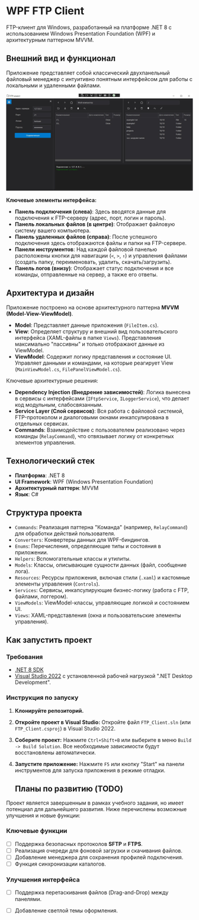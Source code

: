 # WPF FTP Client

FTP-клиент для Windows, разработанный на платформе .NET 8 с использованием Windows Presentation Foundation (WPF) и архитектурным паттерном MVVM.

## Внешний вид и функционал

Приложение представляет собой классический двухпанельный файловый менеджер с интуитивно понятным интерфейсом для работы с локальными и удаленными файлами.

![Рабочее окно FTP-клиента](./screenshots/main_window.jpg)

**Ключевые элементы интерфейса:**

*   **Панель подключения (слева)**: Здесь вводятся данные для подключения к FTP-серверу (адрес, порт, логин и пароль).
*   **Панель локальных файлов (в центре)**: Отображает файловую систему вашего компьютера.
*   **Панель удаленных файлов (справа)**: После успешного подключения здесь отображаются файлы и папки на FTP-сервере.
*   **Панели инструментов**: Над каждой файловой панелью расположены кнопки для навигации (`<`, `>`, `↑`) и управления файлами (создать папку, переименовать, удалить, скачать/загрузить).
*   **Панель логов (внизу)**: Отображает статус подключения и все команды, отправленные на сервер, а также его ответы.

## Архитектура и дизайн

Приложение построено на основе архитектурного паттерна **MVVM (Model-View-ViewModel)**.

*   **Model**: Представляет данные приложения (`FileItem.cs`).
*   **View**: Определяет структуру и внешний вид пользовательского интерфейса (XAML-файлы в папке `Views`). Представления максимально "пассивны" и только отображают данные из ViewModel.
*   **ViewModel**: Содержит логику представления и состояние UI. Управляет данными и командами, на которые реагирует View (`MainViewModel.cs`, `FilePanelViewModel.cs`).

Ключевые архитектурные решения:

*   **Dependency Injection (Внедрение зависимостей)**: Логика вынесена в сервисы с интерфейсами (`IFtpService`, `ILoggerService`), что делает код модульным, слабосвязанным.
*   **Service Layer (Слой сервисов)**: Вся работа с файловой системой, FTP-протоколом и диалоговыми окнами инкапсулирована в отдельных сервисах.
*   **Commands**: Взаимодействие с пользователем реализовано через команды (`RelayCommand`), что отвязывает логику от конкретных элементов управления.

## Технологический стек

*   **Платформа**: .NET 8
*   **UI Framework**: WPF (Windows Presentation Foundation)
*   **Архитектурный паттерн**: MVVM
*   **Язык**: C#

## Структура проекта

*   `Commands`: Реализация паттерна "Команда" (например, `RelayCommand`) для обработки действий пользователя.
*   `Converters`: Конвертеры данных для WPF-биндингов.
*   `Enums`: Перечисления, определяющие типы и состояния в приложении.
*   `Helpers`: Вспомогательные классы и утилиты.
*   `Models`: Классы, описывающие сущности данных (файл, сообщение лога).
*   `Resources`: Ресурсы приложения, включая стили (`.xaml`) и кастомные элементы управления (`Controls`).
*   `Services`: Сервисы, инкапсулирующие бизнес-логику (работа с FTP, файлами, логгером).
*   `ViewModels`: ViewModel-классы, управляющие логикой и состоянием UI.
*   `Views`: XAML-представления (окна и пользовательские элементы управления).

## Как запустить проект

### Требования

*   [.NET 8 SDK](https://dotnet.microsoft.com/en-us/download/dotnet/8.0)
*   [Visual Studio 2022](https://visualstudio.microsoft.com/ru/vs/) с установленной рабочей нагрузкой ".NET Desktop Development".

### Инструкция по запуску

1.  **Клонируйте репозиторий.**

2.  **Откройте проект в Visual Studio:**
    Откройте файл `FTP_Client.sln` (или `FTP_Client.csproj`) в Visual Studio 2022.

3.  **Соберите проект:**
    Нажмите `Ctrl+Shift+B` или выберите в меню `Build -> Build Solution`. Все необходимые зависимости будут восстановлены автоматически.

4.  **Запустите приложение:**
    Нажмите `F5` или кнопку "Start" на панели инструментов для запуска приложения в режиме отладки.

    ## Планы по развитию (TODO)

Проект является завершенным в рамках учебного задания, но имеет потенциал для дальнейшего развития. Ниже перечислены возможные улучшения и новые функции:

### Ключевые функции
- [ ] Поддержка безопасных протоколов **SFTP** и **FTPS**.
- [ ] Реализация очереди для фоновой загрузки и скачивания файлов.
- [ ] Добавление менеджера для сохранения профилей подключения.
- [ ] Функция синхронизации каталогов.

### Улучшения интерфейса
- [ ] Поддержка перетаскивания файлов (Drag-and-Drop) между панелями.
- [ ] Добавление светлой темы оформления.

